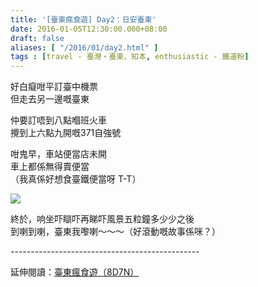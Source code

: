 ```yaml
---
title: '[臺東瘋食遊] Day2：日安臺東'
date: 2016-01-05T12:30:00.000+08:00
draft: false
aliases: [ "/2016/01/day2.html" ]
tags : [travel - 臺灣・臺東、知本, enthusiastic - 鐵道粉]
---
```


好白癡咁平訂臺中機票  
但走去另一邊嘅臺東  
  
仲要訂唔到八點嗰班火車  
攪到上六點九開嘅371自強號  
  
咁鬼早，車站便當店未開  
車上都係無得賣便當  
（我真係好想食臺鐵便當呀 T-T）  

![](/images/taitung2a.jpg)

終於，响坐吓瞓吓再睇吓風景五粒鐘多少少之後  
到喇到喇，臺東我嚟喇～～～（好滾動嘅故事係咪？）  
  
\-----------------------------------------------  
  
延伸閱讀：[臺東瘋食遊（8D7N）](https://hidie.net/taitung8d7n/)
